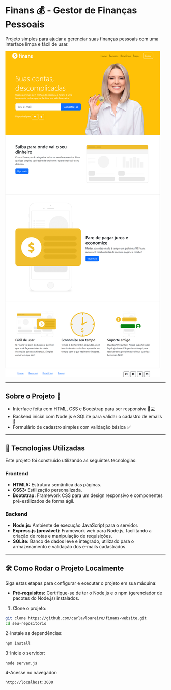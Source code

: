 # Finans 💰 - Gestor de Finanças Pessoais

Projeto simples para ajudar a gerenciar suas finanças pessoais com uma interface limpa e fácil de usar.

![Preview da Interface](./public/img/screenshot.png)


---

## Sobre o Projeto 📝

- Interface feita com HTML, CSS e Bootstrap para ser responsiva 📱💻
- Backend inicial com Node.js e SQLite para validar o cadastro de emails 📧
- Formulário de cadastro simples com validação básica ✅

---

## 🚀 Tecnologias Utilizadas

Este projeto foi construído utilizando as seguintes tecnologias:

### Frontend

- **HTML5:** Estrutura semântica das páginas.
- **CSS3:** Estilização personalizada.
- **Bootstrap:** Framework CSS para um design responsivo e componentes pré-estilizados de forma ágil.

### Backend

- **Node.js:** Ambiente de execução JavaScript para o servidor.
- **Express.js (provável):** Framework web para Node.js, facilitando a criação de rotas e manipulação de requisições.
- **SQLite:** Banco de dados leve e integrado, utilizado para o armazenamento e validação dos e-mails cadastrados.

---

## 🛠️ Como Rodar o Projeto Localmente

Siga estas etapas para configurar e executar o projeto em sua máquina:

- **Pré-requisitos:** Certifique-se de ter o Node.js e o npm (gerenciador de pacotes do Node.js) instalados.

1. Clone o projeto:

```bash
git clone https://github.com/carlavloureiro/finans-website.git
cd seu-repositorio
```
2-Instale as dependências:
```bash
npm install
```
3-Inicie o servidor:
```bash
node server.js
```
4-Acesse no navegador:
```bash
http://localhost:3000
```
